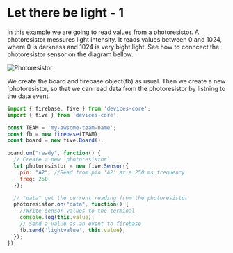# Let there be light - 1

In this example we are going to read values from a photoresistor.
A photoresistor messures light intensity. It reads values between 0 and 1024,
where 0 is darkness and 1024 is very bight light.
See how to conncect the photoresistor sensor on the diagram bellow.

![Photoresistor](http://johnny-five.io/img/breadboard/photoresistor.png)


We create the board and firebase object(fb) as usual. Then we create a new `photoresistor, so that we can read data from the photoresistor by listning to the data event.

```js
import { firebase, five } from 'devices-core';
import { five } from 'devices-core';

const TEAM = 'my-awsome-team-name';
const fb = new firebase(TEAM);
const board = new five.Board();

board.on("ready", function() {
  // Create a new `photoresistor` 
  let photoresistor = new five.Sensor({
    pin: "A2", //Read from pin 'A2' at a 250 ms frequency 
    freq: 250
  });

  // "data" get the current reading from the photoresistor
  photoresistor.on("data", function() {
    //Write sensor values to the terminal
    console.log(this.value);
    // Send a value as an event to firebase
  	fb.send('lightvalue', this.value);
  });
});
```
